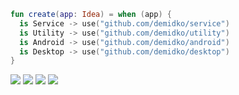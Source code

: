 ```kotlin
fun create(app: Idea) = when (app) {
  is Service -> use("github.com/demidko/service")
  is Utility -> use("github.com/demidko/utility")
  is Android -> use("github.com/demidko/android")
  is Desktop -> use("github.com/demidko/desktop")
}
```
[![](https://img.shields.io/badge/microservice-orange?style=for-the-badge&logo=kotlin)](https://github.com/demidko/service/generate) 
[![](https://img.shields.io/badge/utility?style=for-the-badge&logo=cplusplus)](https://github.com/demidko/utility/generate) 
[![](https://img.shields.io/badge/kotlin-android%20app-green?style=for-the-badge&logo=android)](https://github.com/demidko/android/generate) 
[![](https://img.shields.io/badge/kotlin-desktop%20app-blue?style=for-the-badge&logo=kotlin)](https://github.com/demidko/desktop/generate)
